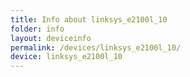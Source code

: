 ```yaml
---
title: Info about linksys_e2100l_10
folder: info
layout: deviceinfo
permalink: /devices/linksys_e2100l_10/
device: linksys_e2100l_10
---
```

